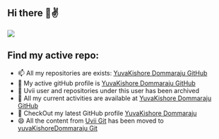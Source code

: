 ## Hi there 👋✌️

<a href="https://github.com/antonkomarev/github-profile-views-counter">
    <img src="https://komarev.com/ghpvc/?username=Uvii&label=My%20Repo%20Accessed&style=for-the-badge">
</a>

## Find my active repo:
- 📫 All my repositories are exists: [YuvaKishore Dommaraju GitHub](https://github.com/yuvaKishoreDommaraju)
- 🔭 My active gitHub profile is [YuvaKishore Dommaraju GitHub](https://github.com/yuvaKishoreDommaraju) 
- 🌱 Uvii user and repositories under this user has been archived 
- 👯 All my current activities are available at [YuvaKishore Dommaraju GitHub](https://github.com/yuvaKishoreDommaraju) 
- 💬 CheckOut my latest GitHub profile [YuvaKishore Dommaraju](https://github.com/yuvaKishoreDommaraju)
- 😄 All the content from [Uvii Git](https://github.com/Uvii) has been moved to [yuvaKishoreDommaraju Git](https://github.com/yuvaKishoreDommaraju?page=1&tab=repositories)

<!--
**Uvii/Uvii** is a ✨ _special_ ✨ repository because its `README.md` (this file) appears on your GitHub profile.

Here are some ideas to get you started:

- 🔭 I’m currently working on ...
- 🌱 I’m currently learning ...
- 👯 I’m looking to collaborate on ...
- 🤔 I’m looking for help with ...
- 💬 Ask me about ...
- 📫 How to reach me: ...
- 😄 Pronouns: ...
- ⚡ Fun fact: ...
-->

